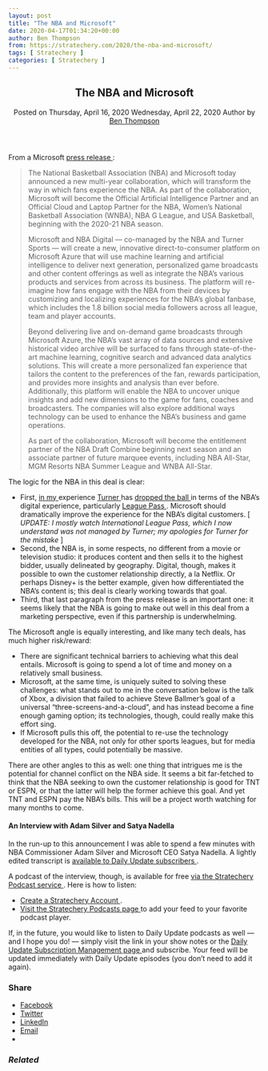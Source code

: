 ```yaml
---
layout: post
title: "The NBA and Microsoft"
date: 2020-04-17T01:34:20+00:00
author: Ben Thompson
from: https://stratechery.com/2020/the-nba-and-microsoft/
tags: [ Stratechery ]
categories: [ Stratechery ]
---
```


<article class="post-4851 post type-post status-publish format-standard hentry category-articles" id="post-4851">
 <header class="entry-header">
  <h1 class="entry-title">
   The NBA and Microsoft
  </h1>
  <div class="entry-meta">
   <span class="posted-on">
    <span class="screen-reader-text">
     Posted on
    </span>
    <time class="entry-date published" datetime="2020-04-16T18:34:20-07:00">
     Thursday, April 16, 2020
    </time>
    <time class="updated" datetime="2020-04-22T04:50:44-07:00">
     Wednesday, April 22, 2020
    </time>
   </span>
   <span class="byline">
    <span class="author vcard">
     <span class="screen-reader-text">
      Author
     </span>
     by
     <a class="url fn n" href="https://stratechery.com/author/stratechery/">
      Ben Thompson
     </a>
    </span>
   </span>
  </div>
  <!-- .entry-meta -->
 </header>
 <!-- .entry-header -->
 <div class="entry-content">
  <p>
   From a Microsoft
   <a href="https://news.microsoft.com/?p=437079">
    press release
   </a>
   :
  </p>
  <blockquote>
   <p>
    The National Basketball Association (NBA) and Microsoft today announced a new multi-year collaboration, which will transform the way in which fans experience the NBA. As part of the collaboration, Microsoft will become the Official Artificial Intelligence Partner and an Official Cloud and Laptop Partner for the NBA, Women’s National Basketball Association (WNBA), NBA G League, and USA Basketball, beginning with the 2020-21 NBA season.
   </p>
   <p>
    Microsoft and NBA Digital — co-managed by the NBA and Turner Sports — will create a new, innovative direct-to-consumer platform on Microsoft Azure that will use machine learning and artificial intelligence to deliver next generation, personalized game broadcasts and other content offerings as well as integrate the NBA’s various products and services from across its business. The platform will re-imagine how fans engage with the NBA from their devices by customizing and localizing experiences for the NBA’s global fanbase, which includes the 1.8 billion social media followers across all league, team and player accounts.
   </p>
   <p>
    Beyond delivering live and on-demand game broadcasts through Microsoft Azure, the NBA’s vast array of data sources and extensive historical video archive will be surfaced to fans through state-of-the-art machine learning, cognitive search and advanced data analytics solutions. This will create a more personalized fan experience that tailors the content to the preferences of the fan, rewards participation, and provides more insights and analysis than ever before. Additionally, this platform will enable the NBA to uncover unique insights and add new dimensions to the game for fans, coaches and broadcasters. The companies will also explore additional ways technology can be used to enhance the NBA’s business and game operations.
   </p>
   <p>
    As part of the collaboration, Microsoft will become the entitlement partner of the NBA Draft Combine beginning next season and an associate partner of future marquee events, including NBA All-Star, MGM Resorts NBA Summer League and WNBA All-Star.
   </p>
  </blockquote>
  <p>
   The logic for the NBA in this deal is clear:
  </p>
  <ul>
   <li>
    First,
    <a href="https://twitter.com/NoTechBen/status/1217983651620605952">
     in my
    </a>
    experience
    <a href="https://twitter.com/NoTechBen/status/1117222550809874432">
     Turner
    </a>
    has
    <a href="https://twitter.com/NoTechBen/status/969005287502888960">
     dropped the ball
    </a>
    in terms of the NBA’s digital experience, particularly
    <a href="https://twitter.com/NoTechBen/status/828796862895263744">
     League Pass
    </a>
    . Microsoft should dramatically improve the experience for the NBA’s digital customers. [
    <em>
     UPDATE: I mostly watch International League Pass, which I now understand was not managed by Turner; my apologies for Turner for the mistake
    </em>
    ]
   </li>
   <li>
    Second, the NBA is, in some respects, no different from a movie or television studio: it produces content and then sells it to the highest bidder, usually delineated by geography. Digital, though, makes it possible to own the customer relationship directly, a la Netflix. Or perhaps Disney+ is the better example, given how differentiated the NBA’s content is; this deal is clearly working towards that goal.
   </li>
   <li>
    Third, that last paragraph from the press release is an important one: it seems likely that the NBA is going to make out well in this deal from a marketing perspective, even if this partnership is underwhelming.
   </li>
  </ul>
  <p>
   The Microsoft angle is equally interesting, and like many tech deals, has much higher risk/reward:
  </p>
  <ul>
   <li>
    There are significant technical barriers to achieving what this deal entails. Microsoft is going to spend a lot of time and money on a relatively small business.
   </li>
   <li>
    Microsoft, at the same time, is uniquely suited to solving these challenges: what stands out to me in the conversation below is the talk of Xbox, a division that failed to achieve Steve Ballmer’s goal of a universal “three-screens-and-a-cloud”, and has instead become a fine enough gaming option; its technologies, though, could really make this effort sing.
   </li>
   <li>
    If Microsoft pulls this off, the potential to re-use the technology developed for the NBA, not only for other sports leagues, but for media entities of all types, could potentially be massive.
   </li>
  </ul>
  <p>
   There are other angles to this as well: one thing that intrigues me is the potential for channel conflict on the NBA side. It seems a bit far-fetched to think that the NBA seeking to own the customer relationship is good for TNT or ESPN, or that the latter will help the former achieve this goal. And yet TNT and ESPN pay the NBA’s bills. This will be a project worth watching for many months to come.
  </p>
  <h4>
   An Interview with Adam Silver and Satya Nadella
  </h4>
  <p>
   In the run-up to this announcement I was able to spend a few minutes with NBA Commissioner Adam Silver and Microsoft CEO Satya Nadella. A lightly edited transcript is
   <a href="https://stratechery.com/2020/the-nba-and-microsoft-an-interview-with-adam-silver-and-satya-nadella/">
    available to Daily Update subscribers
   </a>
   .
  </p>
  <p>
   A podcast of the interview, though, is available for free
   <a href="https://stratechery.com/2020/listen-to-free-weekly-articles-in-your-podcast-player/">
    via the Stratechery Podcast service
   </a>
   . Here is how to listen:
  </p>
  <ul>
   <li>
    <a href="https://stratechery.memberful.com/register/">
     Create a Stratechery Account
    </a>
    .
   </li>
   <li>
    <a href="https://stratechery.com/daily-update/podcast/">
     Visit the Stratechery Podcasts page
    </a>
    to add your feed to your favorite podcast player.
   </li>
  </ul>
  <p>
   If, in the future, you would like to listen to Daily Update podcasts as well — and I hope you do! — simply visit the link in your show notes or the
   <a href="https://stratechery.com/daily-update/">
    Daily Update Subscription Management page
   </a>
   and subscribe. Your feed will be updated immediately with Daily Update episodes (you don’t need to add it again).
  </p>
  <div class="sharedaddy sd-sharing-enabled">
   <div class="robots-nocontent sd-block sd-social sd-social-icon-text sd-sharing">
    <h3 class="sd-title">
     Share
    </h3>
    <div class="sd-content">
     <ul>
      <li class="share-facebook">
       <a class="share-facebook sd-button share-icon" data-shared="sharing-facebook-4851" href="https://stratechery.com/2020/the-nba-and-microsoft/?share=facebook" rel="nofollow noopener noreferrer" target="_blank" title="Click to share on Facebook">
        <span>
         Facebook
        </span>
       </a>
      </li>
      <li class="share-twitter">
       <a class="share-twitter sd-button share-icon" data-shared="sharing-twitter-4851" href="https://stratechery.com/2020/the-nba-and-microsoft/?share=twitter" rel="nofollow noopener noreferrer" target="_blank" title="Click to share on Twitter">
        <span>
         Twitter
        </span>
       </a>
      </li>
      <li class="share-linkedin">
       <a class="share-linkedin sd-button share-icon" data-shared="sharing-linkedin-4851" href="https://stratechery.com/2020/the-nba-and-microsoft/?share=linkedin" rel="nofollow noopener noreferrer" target="_blank" title="Click to share on LinkedIn">
        <span>
         LinkedIn
        </span>
       </a>
      </li>
      <li class="share-email">
       <a class="share-email sd-button share-icon" data-shared="" href="https://stratechery.com/2020/the-nba-and-microsoft/?share=email" rel="nofollow noopener noreferrer" target="_blank" title="Click to email this to a friend">
        <span>
         Email
        </span>
       </a>
      </li>
      <li class="share-end">
      </li>
     </ul>
    </div>
   </div>
  </div>
  <div class="jp-relatedposts" id="jp-relatedposts">
   <h3 class="jp-relatedposts-headline">
    <em>
     Related
    </em>
   </h3>
  </div>
 </div>
 <!-- .entry-content -->
</article>

